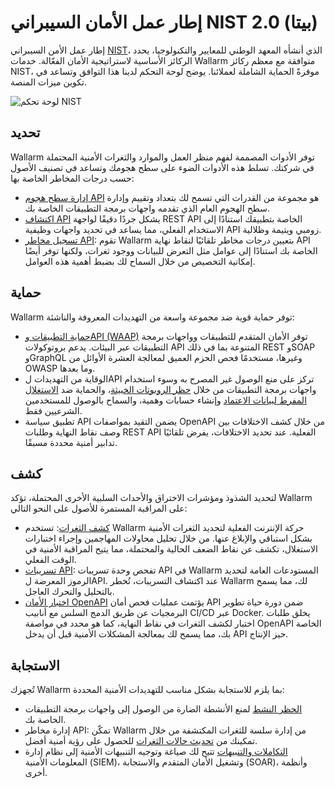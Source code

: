 # إطار عمل الأمان السيبراني NIST 2.0 (بيتا)

إطار عمل الأمن السيبراني [NIST](https://www.nist.gov/cyberframework)، الذي أنشأه المعهد الوطني للمعايير والتكنولوجيا، يحدد الركائز الأساسية لاستراتيجية الأمان الفعّالة. خدمات Wallarm متوافقة مع معظم ركائز NIST، موفرةً الحماية الشاملة لعملائنا. يوضح لوحة التحكم لدينا هذا التوافق وتساعد في تكوين ميزات المنصة.

![لوحة تحكم NIST](../../images/user-guides/dashboard/nist-csf-2-dash.png)

## تحديد

Wallarm توفر الأدوات المصممة لفهم منظر العمل والموارد والثغرات الأمنية المحتملة في شركتك. تسلط هذه الأدوات الضوء على سطح هجومك وتساعد في تصنيف الأصول حسب درجات المخاطر الخاصة بها:

* [إدارة سطح هجوم API](../../about-wallarm/attack-surface.md) هو مجموعة من القدرات التي تسمح لك بتعداد وتقييم وإدارة سطح الهجوم العام الذي تقدمه واجهات برمجة التطبيقات الخاصة بك.
* [اكتشاف API](../../api-discovery/overview.md) يشكل جردًا دقيقًا لواجهة REST API الخاصة بتطبيقك استنادًا إلى الاستخدام الفعلي، مما يساعد في تحديد واجهات وظيفية API زومبي ويتيمة وظلالية.
* [تسجيل مخاطر API](../../api-discovery/risk-score.md): تقوم Wallarm بتعيين درجات مخاطر تلقائيًا لنقاط نهاية API الخاصة بك استنادًا إلى عوامل مثل التعرض للبيانات ووجود ثغرات، ولكنها توفر أيضًا إمكانية التخصيص من خلال السماح لك بضبط أهمية هذه العوامل.

## حماية

Wallarm توفر حماية قوية ضد مجموعة واسعة من التهديدات المعروفة والناشئة:

* [حماية التطبيقات وAPI (WAAP)](../../about-wallarm/waap-overview.md) توفر الأمان المتقدم للتطبيقات وواجهات برمجة التطبيقات عبر البيئات. يدعم بروتوكولات API المتنوعة بما في ذلك REST وSOAP وGraphQL وغيرها، مستخدمًا فحص الحزم العميق لمعالجة العشرة الأوائل من OWASP وما بعدها.
* الوقاية من التهديدات لAPI تركز على منع الوصول غير المصرح به وسوء استخدام واجهات برمجة التطبيقات من خلال [حظر الروبوتات الخبيثة](../../about-wallarm/api-abuse-prevention.md)، والحماية ضد [الاستغلال المفرط لبيانات الاعتماد](../../about-wallarm/credential-stuffing.md) وإنشاء حسابات وهمية، والسماح بالوصول للمستخدمين الشرعيين فقط.
* تطبيق سياسة API يضمن التقيد بمواصفات OpenAPI من خلال كشف الاختلافات بين وصف نقاط النهاية وطلبات REST API الفعلية. عند تحديد الاختلافات، يفرض تلقائيًا تدابير أمنية محددة مسبقًا.

## كشف

لتحديد الشذوذ ومؤشرات الاختراق والأحداث السلبية الأخرى المحتملة، تؤكد Wallarm على المراقبة المستمرة للأصول على النحو التالي:

* [كشف الثغرات](../../about-wallarm/detecting-vulnerabilities.md): تستخدم Wallarm حركة الإنترنت الفعلية لتحديد الثغرات الأمنية بشكل استباقي والإبلاغ عنها. من خلال تحليل محاولات المهاجمين وإجراء اختبارات الاستغلال، تكشف عن نقاط الضعف الحالية والمحتملة، مما يتيح المراقبة الأمنية في الوقت الفعلي.
* [تسريبات API](../../about-wallarm/api-leaks.md): تفحص وحدة تسريبات API في Wallarm المستودعات العامة لتحديد الرموز المعرضة لAPI. عند اكتشاف التسريبات، تُخطر Wallarm لك، مما يسمح بالتحليل والتحرك العاجل.
* [اختبار الأمان OpenAPI](../../fast/openapi-security-testing.md) يؤتمت عمليات فحص أمان API ضمن دورة حياة تطوير البرمجيات عن طريق الدمج السلس مع أنابيب CI/CD عبر Docker. يخلق طلبات اختبار لكشف الثغرات في نقاط النهاية، كما هو محدد في مواصفة OpenAPI الخاصة بك، مما يسمح لك بمعالجة المشكلات الأمنية قبل أن يدخل API حيز الإنتاج.

## الاستجابة

تُجهزك Wallarm بما يلزم للاستجابة بشكل مناسب للتهديدات الأمنية المحددة:

* [الحظر النشط](../../admin-en/configure-wallarm-mode.md) لمنع الأنشطة الضارة من الوصول إلى واجهات برمجة التطبيقات الخاصة بك.
* إدارة مخاطر API: تمكّن Wallarm من إدارة سلسة للثغرات المكتشفة من خلال تمكينك من [تحديث حالات الثغرات](../vulnerabilities.md#vulnerability-lifecycle) للحصول على رؤية أمنية أفضل.
* [التكاملات والتنبيهات](../settings/integrations/integrations-intro.md) تتيح لك صياغة وتوجيه التنبيهات الأمنية إلى نظام إدارة المعلومات الأمنية (SIEM)، وتشغيل الأمان المتقدم والاستجابة (SOAR)، وأنظمة أخرى.